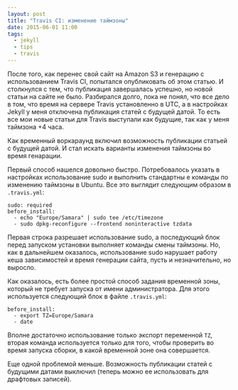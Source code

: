 ```yaml
---
layout: post
title: "Travis CI: изменение таймзоны"
date: 2015-06-01 11:00
tags:
  - jekyll
  - tips
  - travis
---
```


После того, как перенес свой сайт на Amazon S3 и генерацию с использованием Travis CI, попытался опубликовать об этом статью. И столкнулся с тем, что публикация завершалась успешно, но новой статьи на сайте не было. Разбирался долго, пока не понял, что все дело в том, что время на сервере Travis установленно в UTC, а в настройках Jekyll у меня отключена публикация статей с будущей датой. То есть все мои новые статьи для Travis выступали как будущие, так как у меня таймзона +4 часа.

Как временный воркараунд включил возможность публикации статьей с будущей датой. И стал искать варианты изменения таймзоны во время генарации.

Первый способ нашелся довольно быстро. Потребовалось указать в настройках использование sudo и выполнить стандартны е команды по изменению таймзоны в Ubuntu. Все это выглядит следующим образом в `.travis.yml`:

    sudo: required
    before_install:
      - echo "Europe/Samara" | sudo tee /etc/timezone
      - sudo dpkg-reconfigure --frontend noninteractive tzdata

Первая строка разрешает использование sudo, а последующий блок перед запуском установки выполняет команды смены таймзоны. Но, как в дальнейшем оказалось, использование sudo нарушает работу кеша зависимостей и время генерации сайта, пусть и незначительно, но выросло.

Как оказалось, есть более простой способ задания временной зоны, который не требует запуска от имени администратора. Для этого используется следующий блок в файле `.travis.yml`:

    before_install:
      - export TZ=Europe/Samara
      - date

Вполне достаточно использование только экспорт переменной `TZ`, вторая команда используется только для того, чтобы проверить во время запуска сборки, в какой временной зоне она совершается.

Еще одной проблемой меньше. Возможность публикации статей с будущими датами выключил (теперь можно ее использовать для драфтовых записей).
